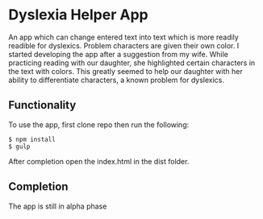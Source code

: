 # Dyslexia Helper App

An app which can change entered text into text which is more readily readible for dyslexics. Problem characters are given their own color.
I started developing the app after a suggestion from my wife. While practicing reading with our daughter, she highlighted certain characters in the text with colors. This greatly seemed to help our daughter with her ability to differentiate characters, a known problem for dyslexics.

## Functionality

To use the app, first clone repo then run the following:

```
$ npm install
$ gulp
```

After completion open the index.html in the dist folder.

## Completion

The app is still in alpha phase
